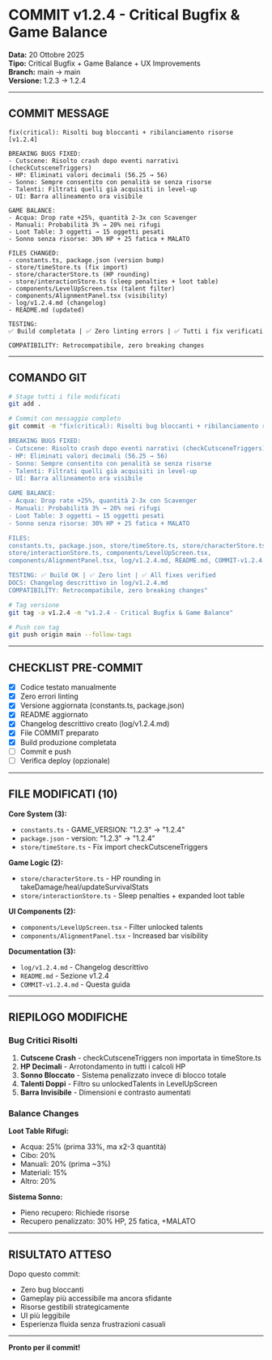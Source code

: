 # COMMIT v1.2.4 - Critical Bugfix & Game Balance

**Data:** 20 Ottobre 2025  
**Tipo:** Critical Bugfix + Game Balance + UX Improvements  
**Branch:** main → main  
**Versione:** 1.2.3 → 1.2.4

---

## COMMIT MESSAGE

```
fix(critical): Risolti bug bloccanti + ribilanciamento risorse [v1.2.4]

BREAKING BUGS FIXED:
- Cutscene: Risolto crash dopo eventi narrativi (checkCutsceneTriggers)
- HP: Eliminati valori decimali (56.25 → 56)
- Sonno: Sempre consentito con penalità se senza risorse
- Talenti: Filtrati quelli già acquisiti in level-up
- UI: Barra allineamento ora visibile

GAME BALANCE:
- Acqua: Drop rate +25%, quantità 2-3x con Scavenger
- Manuali: Probabilità 3% → 20% nei rifugi
- Loot Table: 3 oggetti → 15 oggetti pesati
- Sonno senza risorse: 30% HP + 25 fatica + MALATO

FILES CHANGED:
- constants.ts, package.json (version bump)
- store/timeStore.ts (fix import)
- store/characterStore.ts (HP rounding)
- store/interactionStore.ts (sleep penalties + loot table)
- components/LevelUpScreen.tsx (talent filter)
- components/AlignmentPanel.tsx (visibility)
- log/v1.2.4.md (changelog)
- README.md (updated)

TESTING:
✅ Build completata | ✅ Zero linting errors | ✅ Tutti i fix verificati

COMPATIBILITY: Retrocompatibile, zero breaking changes
```

---

## COMANDO GIT

```bash
# Stage tutti i file modificati
git add .

# Commit con messaggio completo
git commit -m "fix(critical): Risolti bug bloccanti + ribilanciamento risorse [v1.2.4]

BREAKING BUGS FIXED:
- Cutscene: Risolto crash dopo eventi narrativi (checkCutsceneTriggers)
- HP: Eliminati valori decimali (56.25 → 56)  
- Sonno: Sempre consentito con penalità se senza risorse
- Talenti: Filtrati quelli già acquisiti in level-up
- UI: Barra allineamento ora visibile

GAME BALANCE:
- Acqua: Drop rate +25%, quantità 2-3x con Scavenger
- Manuali: Probabilità 3% → 20% nei rifugi
- Loot Table: 3 oggetti → 15 oggetti pesati
- Sonno senza risorse: 30% HP + 25 fatica + MALATO

FILES:
constants.ts, package.json, store/timeStore.ts, store/characterStore.ts,
store/interactionStore.ts, components/LevelUpScreen.tsx,
components/AlignmentPanel.tsx, log/v1.2.4.md, README.md, COMMIT-v1.2.4.md

TESTING: ✅ Build OK | ✅ Zero lint | ✅ All fixes verified
DOCS: Changelog descrittivo in log/v1.2.4.md
COMPATIBILITY: Retrocompatibile, zero breaking changes"

# Tag versione
git tag -a v1.2.4 -m "v1.2.4 - Critical Bugfix & Game Balance"

# Push con tag
git push origin main --follow-tags
```

---

## CHECKLIST PRE-COMMIT

- [x] Codice testato manualmente
- [x] Zero errori linting
- [x] Versione aggiornata (constants.ts, package.json)
- [x] README aggiornato
- [x] Changelog descrittivo creato (log/v1.2.4.md)
- [x] File COMMIT preparato
- [x] Build produzione completata
- [ ] Commit e push
- [ ] Verifica deploy (opzionale)

---

## FILE MODIFICATI (10)

**Core System (3):**
- `constants.ts` - GAME_VERSION: "1.2.3" → "1.2.4"
- `package.json` - version: "1.2.3" → "1.2.4"
- `store/timeStore.ts` - Fix import checkCutsceneTriggers

**Game Logic (2):**
- `store/characterStore.ts` - HP rounding in takeDamage/heal/updateSurvivalStats
- `store/interactionStore.ts` - Sleep penalties + expanded loot table

**UI Components (2):**
- `components/LevelUpScreen.tsx` - Filter unlocked talents
- `components/AlignmentPanel.tsx` - Increased bar visibility

**Documentation (3):**
- `log/v1.2.4.md` - Changelog descrittivo
- `README.md` - Sezione v1.2.4
- `COMMIT-v1.2.4.md` - Questa guida

---

## RIEPILOGO MODIFICHE

### Bug Critici Risolti

1. **Cutscene Crash** - checkCutsceneTriggers non importata in timeStore.ts
2. **HP Decimali** - Arrotondamento in tutti i calcoli HP
3. **Sonno Bloccato** - Sistema penalizzato invece di blocco totale
4. **Talenti Doppi** - Filtro su unlockedTalents in LevelUpScreen
5. **Barra Invisibile** - Dimensioni e contrasto aumentati

### Balance Changes

**Loot Table Rifugi:**
- Acqua: 25% (prima 33%, ma x2-3 quantità)
- Cibo: 20%
- Manuali: 20% (prima ~3%)
- Materiali: 15%
- Altro: 20%

**Sistema Sonno:**
- Pieno recupero: Richiede risorse
- Recupero penalizzato: 30% HP, 25 fatica, +MALATO

---

## RISULTATO ATTESO

Dopo questo commit:
- Zero bug bloccanti
- Gameplay più accessibile ma ancora sfidante
- Risorse gestibili strategicamente
- UI più leggibile
- Esperienza fluida senza frustrazioni casuali

---

**Pronto per il commit!**


